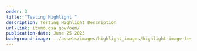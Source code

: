 ```yaml
---
order: 3
title: "Testing Highlight "
description: Testing Highlight Description
url-link: itvmo.gsa.gov/oem/
publication-date: June 25 2023
background-image: ../assets/images/highlight_images/highlight-image-testing2.png
---
```

